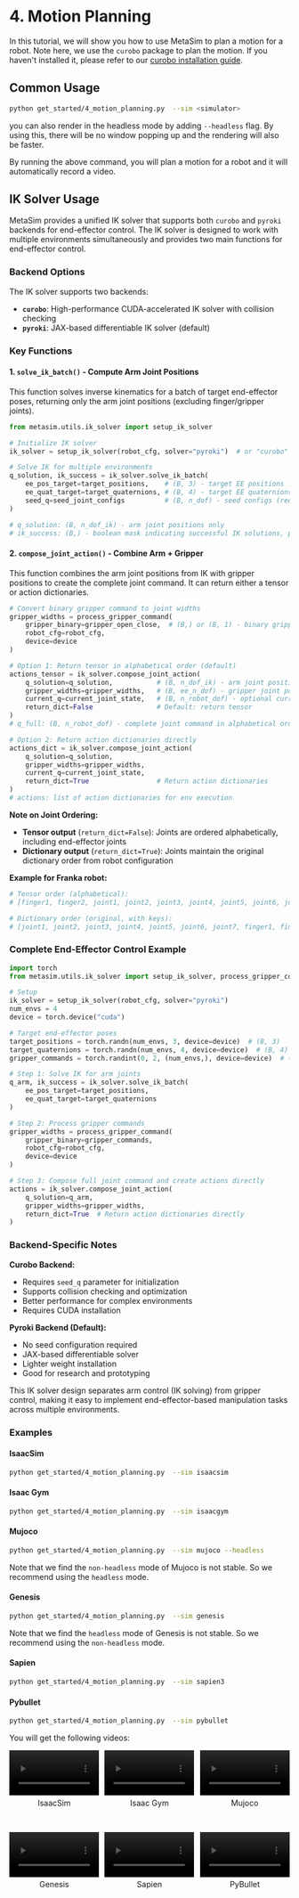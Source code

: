 # 4. Motion Planning
In this tutorial, we will show you how to use MetaSim to plan a motion for a robot.
Note here, we use the `curobo` package to plan the motion. If you haven't installed it, please refer to our [curobo installation guide](http://127.0.0.1:8000/metasim/get_started/advanced_installation/curobo.html).

## Common Usage

```bash
python get_started/4_motion_planning.py  --sim <simulator>
```
you can also render in the headless mode by adding `--headless` flag. By using this, there will be no window popping up and the rendering will also be faster.

By running the above command, you will plan a motion for a robot and it will automatically record a video.

## IK Solver Usage

MetaSim provides a unified IK solver that supports both `curobo` and `pyroki` backends for end-effector control. The IK solver is designed to work with multiple environments simultaneously and provides two main functions for end-effector control.

### Backend Options

The IK solver supports two backends:

- **`curobo`**: High-performance CUDA-accelerated IK solver with collision checking
- **`pyroki`**: JAX-based differentiable IK solver (default)

### Key Functions

#### 1. `solve_ik_batch()` - Compute Arm Joint Positions

This function solves inverse kinematics for a batch of target end-effector poses, returning only the arm joint positions (excluding finger/gripper joints).

```python
from metasim.utils.ik_solver import setup_ik_solver

# Initialize IK solver
ik_solver = setup_ik_solver(robot_cfg, solver="pyroki")  # or "curobo"

# Solve IK for multiple environments
q_solution, ik_success = ik_solver.solve_ik_batch(
    ee_pos_target=target_positions,    # (B, 3) - target EE positions
    ee_quat_target=target_quaternions, # (B, 4) - target EE quaternions (wxyz)
    seed_q=seed_joint_configs          # (B, n_dof) - seed configs (required for curobo)
)

# q_solution: (B, n_dof_ik) - arm joint positions only
# ik_success: (B,) - boolean mask indicating successful IK solutions, pyroki does not need this
```

#### 2. `compose_joint_action()` - Combine Arm + Gripper


This function combines the arm joint positions from IK with gripper positions to create the complete joint command. It can return either a tensor or action dictionaries.

```python
# Convert binary gripper command to joint widths
gripper_widths = process_gripper_command(
    gripper_binary=gripper_open_close,  # (B,) or (B, 1) - binary gripper state
    robot_cfg=robot_cfg,
    device=device
)

# Option 1: Return tensor in alphabetical order (default)
actions_tensor = ik_solver.compose_joint_action(
    q_solution=q_solution,           # (B, n_dof_ik) - arm joint positions from IK
    gripper_widths=gripper_widths,   # (B, ee_n_dof) - gripper joint positions
    current_q=current_joint_state,   # (B, n_robot_dof) - optional current state
    return_dict=False                # Default: return tensor
)
# q_full: (B, n_robot_dof) - complete joint command in alphabetical order

# Option 2: Return action dictionaries directly
actions_dict = ik_solver.compose_joint_action(
    q_solution=q_solution,
    gripper_widths=gripper_widths,
    current_q=current_joint_state,
    return_dict=True                 # Return action dictionaries
)
# actions: list of action dictionaries for env execution
```

**Note on Joint Ordering:**
- **Tensor output** (`return_dict=False`): Joints are ordered alphabetically, including end-effector joints
- **Dictionary output** (`return_dict=True`): Joints maintain the original dictionary order from robot configuration

**Example for Franka robot:**
```python
# Tensor order (alphabetical):
# [finger1, finger2, joint1, joint2, joint3, joint4, joint5, joint6, joint7]

# Dictionary order (original, with keys):
# [joint1, joint2, joint3, joint4, joint5, joint6, joint7, finger1, finger2]
```

### Complete End-Effector Control Example

```python
import torch
from metasim.utils.ik_solver import setup_ik_solver, process_gripper_command

# Setup
ik_solver = setup_ik_solver(robot_cfg, solver="pyroki")
num_envs = 4
device = torch.device("cuda")

# Target end-effector poses
target_positions = torch.randn(num_envs, 3, device=device)  # (B, 3)
target_quaternions = torch.randn(num_envs, 4, device=device)  # (B, 4) wxyz
gripper_commands = torch.randint(0, 2, (num_envs,), device=device)  # (B,) binary

# Step 1: Solve IK for arm joints
q_arm, ik_success = ik_solver.solve_ik_batch(
    ee_pos_target=target_positions,
    ee_quat_target=target_quaternions
)

# Step 2: Process gripper commands
gripper_widths = process_gripper_command(
    gripper_binary=gripper_commands,
    robot_cfg=robot_cfg,
    device=device
)

# Step 3: Compose full joint command and create actions directly
actions = ik_solver.compose_joint_action(
    q_solution=q_arm,
    gripper_widths=gripper_widths,
    return_dict=True  # Return action dictionaries directly
)

```

### Backend-Specific Notes

**Curobo Backend:**
- Requires `seed_q` parameter for initialization
- Supports collision checking and optimization
- Better performance for complex environments
- Requires CUDA installation

**Pyroki Backend (Default):**
- No seed configuration required
- JAX-based differentiable solver
- Lighter weight installation
- Good for research and prototyping

This IK solver design separates arm control (IK solving) from gripper control, making it easy to implement end-effector-based manipulation tasks across multiple environments.

### Examples

#### IsaacSim
```bash
python get_started/4_motion_planning.py  --sim isaacsim
```

#### Isaac Gym
```bash
python get_started/4_motion_planning.py  --sim isaacgym
```

#### Mujoco
```bash
python get_started/4_motion_planning.py  --sim mujoco --headless
```
Note that we find the `non-headless` mode of Mujoco is not stable. So we recommend using the `headless` mode.


#### Genesis
```bash
python get_started/4_motion_planning.py  --sim genesis
```
Note that we find the `headless` mode of Genesis is not stable. So we recommend using the `non-headless` mode.

#### Sapien
```bash
python get_started/4_motion_planning.py  --sim sapien3
```

#### Pybullet
```bash
python get_started/4_motion_planning.py  --sim pybullet
```

You will get the following videos:

<div style="display: flex; flex-wrap: wrap; justify-content: space-between; gap: 10px;">
    <div style="display: flex; justify-content: space-between; width: 100%; margin-bottom: 20px;">
        <div style="width: 32%; text-align: center;">
            <video width="100%" autoplay loop muted playsinline>
                <source src="https://roboverse.wiki/_static/standard_output/4_motion_planning_isaaclab.mp4" type="video/mp4">
            </video>
            <p style="margin-top: 5px;">IsaacSim</p>
        </div>
        <div style="width: 32%; text-align: center;">
            <video width="100%" autoplay loop muted playsinline>
                <source src="https://roboverse.wiki/_static/standard_output/4_motion_planning_isaacgym.mp4" type="video/mp4">
            </video>
            <p style="margin-top: 5px;">Isaac Gym</p>
        </div>
        <div style="width: 32%; text-align: center;">
            <video width="100%" autoplay loop muted playsinline>
                <source src="https://roboverse.wiki/_static/standard_output/4_motion_planning_mujoco.mp4" type="video/mp4">
            </video>
            <p style="margin-top: 5px;">Mujoco</p>
        </div>
    </div>
    <div style="display: flex; justify-content: space-between; width: 100%; margin-bottom: 20px;">
        <div style="width: 32%; text-align: center;">
            <video width="100%" autoplay loop muted playsinline>
                <source src="https://roboverse.wiki/_static/standard_output/4_motion_planning_genesis.mp4" type="video/mp4">
            </video>
            <p style="margin-top: 5px;">Genesis</p>
        </div>
        <div style="width: 32%; text-align: center;">
            <video width="100%" autoplay loop muted playsinline>
                <source src="https://roboverse.wiki/_static/standard_output/4_motion_planning_sapien3.mp4" type="video/mp4">
            </video>
            <p style="margin-top: 5px;">Sapien</p>
        </div>
        <div style="width: 32%; text-align: center;">
            <video width="100%" autoplay loop muted playsinline>
                <source src="https://roboverse.wiki/_static/standard_output/4_motion_planning_pybullet.mp4" type="video/mp4">
            </video>
            <p style="margin-top: 5px;">PyBullet</p>
        </div>
    </div>

</div>


